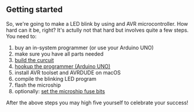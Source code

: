 ## Getting started

So, we're going to make a LED blink by using and AVR microcontroller. How hard can it be, right? It's actully not that hard but involves quite a few steps. You need to:

1. buy an in-system programmer (or use your Arduino UNO)
2. make sure you have all parts needed
3. [build the curcuit](build-circuit.md)
4. [hookup the programmer (Arduino UNO)](hookup-programmer.md)
5. install AVR toolset and AVRDUDE on macOS
6. compile the blinking LED program
7. flash the microship
8. optionally: [set the microship fuse bits](set-fuses.md)

After the above steps you may high five yourself to celebrate your success!
